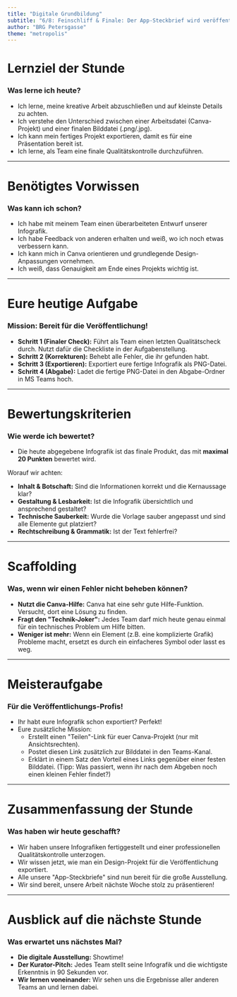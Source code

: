 ```yaml
---
title: "Digitale Grundbildung"
subtitle: "6/8: Feinschliff & Finale: Der App-Steckbrief wird veröffentlicht"
author: "BRG Petersgasse"
theme: "metropolis"
---
```


# Lernziel der Stunde

### Was lerne ich heute?

*   Ich lerne, meine kreative Arbeit abzuschließen und auf kleinste Details zu achten.
*   Ich verstehe den Unterschied zwischen einer Arbeitsdatei (Canva-Projekt) und einer finalen Bilddatei (.png/.jpg).
*   Ich kann mein fertiges Projekt exportieren, damit es für eine Präsentation bereit ist.
*   Ich lerne, als Team eine finale Qualitätskontrolle durchzuführen.

---

# Benötigtes Vorwissen

### Was kann ich schon?

*   Ich habe mit meinem Team einen überarbeiteten Entwurf unserer Infografik.
*   Ich habe Feedback von anderen erhalten und weiß, wo ich noch etwas verbessern kann.
*   Ich kann mich in Canva orientieren und grundlegende Design-Anpassungen vornehmen.
*   Ich weiß, dass Genauigkeit am Ende eines Projekts wichtig ist.

---

# Eure heutige Aufgabe

### Mission: Bereit für die Veröffentlichung!

*   **Schritt 1 (Finaler Check):** Führt als Team einen letzten Qualitätscheck durch. Nutzt dafür die Checkliste in der Aufgabenstellung.
*   **Schritt 2 (Korrekturen):** Behebt alle Fehler, die ihr gefunden habt.
*   **Schritt 3 (Exportieren):** Exportiert eure fertige Infografik als PNG-Datei.
*   **Schritt 4 (Abgabe):** Ladet die fertige PNG-Datei in den Abgabe-Ordner in MS Teams hoch.

---

# Bewertungskriterien

### Wie werde ich bewertet?

*   Die heute abgegebene Infografik ist das finale Produkt, das mit **maximal 20 Punkten** bewertet wird.

Worauf wir achten:
*   **Inhalt & Botschaft:** Sind die Informationen korrekt und die Kernaussage klar?
*   **Gestaltung & Lesbarkeit:** Ist die Infografik übersichtlich und ansprechend gestaltet?
*   **Technische Sauberkeit:** Wurde die Vorlage sauber angepasst und sind alle Elemente gut platziert?
*   **Rechtschreibung & Grammatik:** Ist der Text fehlerfrei?

---

# Scaffolding

### Was, wenn wir einen Fehler nicht beheben können?

*   **Nutzt die Canva-Hilfe:** Canva hat eine sehr gute Hilfe-Funktion. Versucht, dort eine Lösung zu finden.
*   **Fragt den "Technik-Joker":** Jedes Team darf mich heute genau einmal für ein technisches Problem um Hilfe bitten.
*   **Weniger ist mehr:** Wenn ein Element (z.B. eine komplizierte Grafik) Probleme macht, ersetzt es durch ein einfacheres Symbol oder lasst es weg.

---

# Meisteraufgabe

### Für die Veröffentlichungs-Profis!

*   Ihr habt eure Infografik schon exportiert? Perfekt!
*   Eure zusätzliche Mission:
    *   Erstellt einen "Teilen"-Link für euer Canva-Projekt (nur mit Ansichtsrechten).
    *   Postet diesen Link zusätzlich zur Bilddatei in den Teams-Kanal.
    *   Erklärt in einem Satz den Vorteil eines Links gegenüber einer festen Bilddatei. (Tipp: Was passiert, wenn ihr nach dem Abgeben noch einen kleinen Fehler findet?)

---

# Zusammenfassung der Stunde

### Was haben wir heute geschafft?

*   Wir haben unsere Infografiken fertiggestellt und einer professionellen Qualitätskontrolle unterzogen.
*   Wir wissen jetzt, wie man ein Design-Projekt für die Veröffentlichung exportiert.
*   Alle unsere "App-Steckbriefe" sind nun bereit für die große Ausstellung.
*   Wir sind bereit, unsere Arbeit nächste Woche stolz zu präsentieren!

---

# Ausblick auf die nächste Stunde

### Was erwartet uns nächstes Mal?

*   **Die digitale Ausstellung:** Showtime!
*   **Der Kurator-Pitch:** Jedes Team stellt seine Infografik und die wichtigste Erkenntnis in 90 Sekunden vor.
*   **Wir lernen voneinander:** Wir sehen uns die Ergebnisse aller anderen Teams an und lernen dabei.

